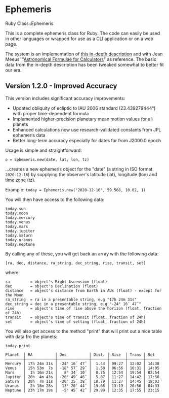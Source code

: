 # Ephemeris

Ruby Class::Ephemeris

This is a complete ephemeris class for Ruby. The code can easily be used in
other languages or wrapped for use as a CLI application or on a web page.

The system is an implementation of [this in-depth
description](http://www.stjarnhimlen.se/comp/ppcomp.html#5) and with Jean
Meeus' "[Astronomical Formulae for
Calculators](https://www.amazon.com/Astronomical-Formulae-Calculators-Jean-Meeus/dp/0943396220/ref=sr_1_7?dchild=1&keywords=jean+meeus&qid=1608136572&sr=8-7)" as reference. The basic data from the in-depth description has been tweaked
somewhat to better fit our era.

## Version 1.2.0 - Improved Accuracy

This version includes significant accuracy improvements:
- Updated obliquity of ecliptic to IAU 2006 standard (23.439279444°) with proper time-dependent formula
- Implemented higher-precision planetary mean motion values for all planets
- Enhanced calculations now use research-validated constants from JPL ephemeris data
- Better long-term accuracy especially for dates far from J2000.0 epoch

Usage is simple and straightforward:

```
o = Ephemeris.new(date, lat, lon, tz)
```
...creates a new ephemeris object for the "date" (a string in ISO format `2020-12-16`)
by supplying the observer's latitude (lat), longitude (lon) and time zone (tz).

Example: `today = Ephemeris.new("2020-12-16", 59.568, 10.02, 1)`

You will then have access to the following data:

```
today.sun
today.moon 
today.mercury
today.venus
today.mars
today.jupiter
today.saturn
today.uranus
today.neptune
```

By calling any of these, you will get back an array with the following data:

```
[ra, dec, distance, ra_string, dec_string, rise, transit, set]
```
where:
```
ra         = object's Right Ascension (float)
dec        = object's Declination (float)
distance   = object's distance from Earth in AUs (float) - except for the Moon
ra_string  = ra in a presentable string, e.g "17h 24m 31s"
dec_string = dec in a presentable string, e.g "-24° 16´ 47˝"
rise       = object's time of rise above the horizon (float, fraction of 24h)
transit    = object's time of transit (float, fraction of 24h)
set        = object's time of setting (float, fraction of 24h)
```

You will also get access to the method "print" that will print out a nice
table with data fro the planets:

```
today.print

Planet  │ RA          │ Dec          │ Dist. │ Rise  │ Trans │ Set
────────┼─────────────┼──────────────┼───────┼───────┼───────┼──────
Mercury │ 17h 24m 31s │ -24° 16´ 47˝ │  1.44 │ 09:27 │ 12:02 │ 14:38
Venus   │ 15h 53m  7s │ -18° 57´ 29˝ │  1.50 │ 06:56 │ 10:31 │ 14:05
Mars    │  1h 16m 21s │   8° 34´ 10˝ │  0.75 │ 12:54 │ 19:54 │ 02:54
Jupiter │ 20h  4m 43s │ -20° 49´ 46˝ │  5.87 │ 11:27 │ 14:42 │ 17:58
Saturn  │ 20h  7m 11s │ -20° 35´ 38˝ │ 10.79 │ 11:27 │ 14:45 │ 18:03
Uranus  │  2h 18m 28s │  13° 20´ 44˝ │ 19.08 │ 13:19 │ 20:56 │ 04:33
Neptune │ 23h 17m 19s │  -5° 45´ 42˝ │ 29.99 │ 12:35 │ 17:55 │ 23:15
```
